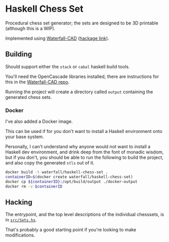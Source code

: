 # Haskell Chess Set

Procedural chess set generator; the sets are designed to be 3D printable (although this is a WIP).

Implemented using [Waterfall-CAD](https://github.com/joe-warren/opencascade-hs/) ([hackage link](https://hackage.haskell.org/package/waterfall-cad)).

## Building 

Should support either the `stack` or `cabal` haskell build tools. 

You'll need the OpenCascade libraries installed, there are instructions for this in the [Waterfall-CAD repo](https://github.com/joe-warren/opencascade-hs/?tab=readme-ov-file#installing-dependencies).

Running the project will create a directory called `output` containing the generated chess sets. 

### Docker

I've also added a Docker image. 

This can be used if for you don't want to install a Haskell environment onto your base system. 

Personally, I can't understand why anyone would not want to install a Haskell dev environment, and drink deep from the font of monadic wisdom, but if you don't, you should be able to run the following to build the project, and also copy the generated `stls` out of it.


``` bash
docker build -t waterfall/haskell-chess-set .
containerID=$(docker create waterfall/haskell-chess-set)
docker cp ${containerID}:/opt/build/output ./docker-output
docker rm -v $containerID
```

## Hacking

The entrypoint, and the top level descriptions of the individual chesssets, is in [`src/Sets.hs`](src/Sets.hs). 

That's probably a good starting point if you're looking to make modifications.

